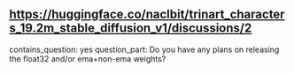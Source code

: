 ## https://huggingface.co/naclbit/trinart_characters_19.2m_stable_diffusion_v1/discussions/2

contains_question: yes
question_part: Do you have any plans on releasing the float32 and/or ema+non-ema weights?